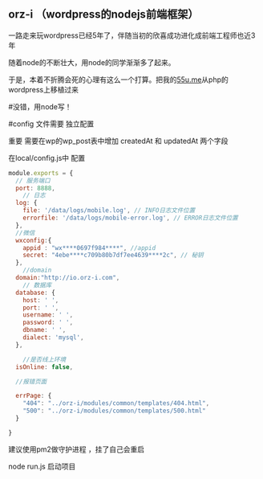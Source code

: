 ## orz-i （wordpress的nodejs前端框架）

一路走来玩wordpress已经5年了，伴随当初的欣喜成功进化成前端工程师也近3年

随着node的不断壮大，用node的同学渐渐多了起来。

于是，本着不折腾会死的心理有这么一个打算。把我的[55u.me](http://55u.me)从php的wordpress上移植过来

#没错，用node写！





#config 文件需要 独立配置


重要 需要在wp的wp_post表中增加 createdAt 和 updatedAt 两个字段

在local/config.js中 配置


```js
module.exports = {
  // 服务端口
  port: 8888,
    // 日志
  log: {
    file: '/data/logs/mobile.log', // INFO日志文件位置
    errorfile: '/data/logs/mobile-error.log', // ERROR日志文件位置
  },
  //微信
  wxconfig:{
  	appid : "wx****0697f984****", //appid
    secret: "4ebe****c709b80b7df7ee4639****2c", // 秘钥
  },
    //domain
  domain:"http://io.orz-i.com",
    // 数据库
  database: {
    host: ' ',
    port: ' ',
    username: ' ',
    password: ' ',
    dbname: ' ',
    dialect: 'mysql',
  },

    //是否线上环境
  isOnline: false,

  //报错页面

  errPage: {
    "404": "../orz-i/modules/common/templates/404.html",
    "500": "../orz-i/modules/common/templates/500.html"
  }

}
```

建议使用pm2做守护进程 ，挂了自己会重启

node run.js 启动项目

 
